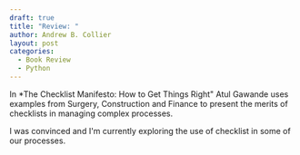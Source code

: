 ```yaml
---
draft: true
title: "Review: "
author: Andrew B. Collier
layout: post
categories:
  - Book Review
  - Python
---
```


In *The Checklist Manifesto: How to Get Things Right" Atul Gawande uses examples from Surgery, Construction and Finance to present the merits of checklists in managing complex processes.

I was convinced and I'm currently exploring the use of checklist in some of our processes.

